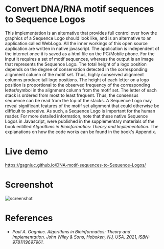 # Convert DNA/RNA motif sequences to Sequence Logos

This implementation is an alternative that provides full control over how the graphics of a Sequence Logo should look like, and is an alternative to an application called WebLogo. All the inner workings of this open source application are written in native javascript. The application is independent of the internet once it is saved as a html file on the PC/Mobile phone. For the input it requires a set of motif sequences, whereas the output is an image that represents the Sequence Logo. The total height of a logo position depends on the degree of conservation detected in the corresponding alignment column of the motif set. Thus, highly conserved alignment columns produce tall logo positions. The height of each letter on a logo position is proportional to the observed frequency of the corresponding letter/symbol in the alignment column from the motif set. The letter of each stack is ordered from most to least frequent. Thus, the consensus sequence can be read from the top of the stacks. A Sequence Logo may reveal significant features of the motif set alignment that could otherwise be difficult to perceive. As such, a Sequence Logo is important for the human reader. For more detailed information, note that these native Sequence Logos in Javascript, were published in the supplementary materials of the book entitled <i>Algorithms in Bioinformatics: Theory and Implementation</i>. The explanations on how the code works can be found in the book's Appendix.

# Live demo

https://gagniuc.github.io/DNA-motif-sequences-to-Sequence-Logos/

# Screenshot

![screenshot](https://github.com/Gagniuc/DNA-motif-sequences-to-Sequence-Logos/blob/main/Sequence%20Logos%20in%20JS.PNG)

# References

- <i>Paul A. Gagniuc. Algorithms in Bioinformatics: Theory and Implementation. John Wiley & Sons, Hoboken, NJ, USA, 2021, ISBN: 9781119697961.</i>
